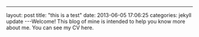 ---
layout: post
title:  "this is a test"
date:   2013-06-05 17:06:25
categories: jekyll update
---Welcome!  This blog of mine is intended to help you know more about me.  You can see my CV here.